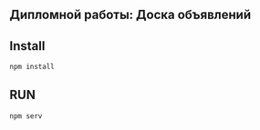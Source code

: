 ## Дипломной работы: Доска объявлений


## Install

  ```bash
  npm install
  ```

## RUN

  ```bash
  npm serv
  ```


